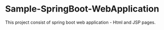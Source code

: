 # Sample-SpringBoot-WebApplication
This project consist of  spring boot web application - Html and JSP pages.
